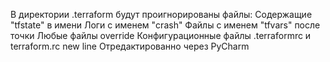 В директории .terraform будут проигнорированы файлы:
Содержащие "tfstate" в имени
Логи с именем "crash"
Файлы с именем "tfvars" после точки
Любые файлы override
Конфигурационные файлы .terraformrc и terraform.rc
new line
Отредактированно через PyCharm